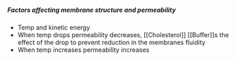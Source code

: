 ##### Factors affecting membrane structure and permeability
- Temp and kinetic energy
- When temp drops permeability decreases, [[Cholesterol]] [[Buffer]]s the effect of the drop to prevent reduction in the membranes fluidity
- When temp increases permeability increases